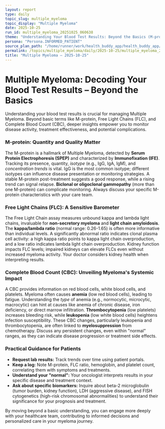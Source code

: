 ```yaml
---
layout: report
type: daily
topic_slug: multiple_myeloma
topic_display: "Multiple Myeloma"
date: 2025-10-25
run_id: multiple_myeloma_20251025_060638
theme: "Understanding Your Blood Test Results: Beyond the Basics (M-protein, Free Light Chains, CBC)"
persona: "Persona.INFORMED_PATIENT"
source_plan_path: "/home/runner/work/health_buddy_app/health_buddy_app/.results/multiple_myeloma/weekly_plan/2025-10-20/plan.json"
permalink: /topics/multiple_myeloma/daily/2025-10-25/multiple_myeloma_20251025_060638/
title: "Multiple Myeloma — 2025-10-25"
---
```


# Multiple Myeloma: Decoding Your Blood Test Results – Beyond the Basics

Understanding your blood test results is crucial for managing Multiple Myeloma. Beyond basic terms like M-protein, Free Light Chains (FLC), and Complete Blood Count (CBC), deeper insights empower you to monitor disease activity, treatment effectiveness, and potential complications.

### M-protein: Quantity and Quality Matter

The M-protein is a hallmark of Multiple Myeloma, detected by **Serum Protein Electrophoresis (SPEP)** and characterized by **Immunofixation (IFE)**. Tracking its presence, quantity, *isotype* (e.g., IgG, IgA, IgM), and *concentration trends* is vital. IgG is the most common isotype; different isotypes can influence disease presentation or monitoring strategies. A stable M-protein post-treatment suggests a good response, while a rising trend can signal relapse. **Biclonal or oligoclonal gammopathy** (more than one M-protein) can complicate monitoring. Always discuss your specific M-protein characteristics with your care team.

### Free Light Chains (FLC): A Sensitive Barometer

The Free Light Chain assay measures unbound kappa and lambda light chains, invaluable for **non-secretory myeloma** and **light chain amyloidosis**. The **kappa/lambda ratio** (normal range: 0.26-1.65) is often more informative than individual levels. A significantly abnormal ratio indicates clonal plasma cell activity: a high kappa ratio points to kappa light chain overproduction, and a low ratio indicates lambda light chain overproduction. Kidney function impacts FLC levels; impaired kidneys can elevate FLCs even without increased myeloma activity. Your doctor considers kidney health when interpreting results.

### Complete Blood Count (CBC): Unveiling Myeloma's Systemic Impact

A CBC provides information on red blood cells, white blood cells, and platelets. Myeloma often causes **anemia** (low red blood cells), leading to fatigue. Understanding the *type* of anemia (e.g., normocytic, microcytic, macrocytic) can hint at causes like anemia of chronic disease, iron deficiency, or direct marrow infiltration. **Thrombocytopenia** (low platelets) increases bleeding risk, while **leukopenia** (low white blood cells) heightens infection susceptibility. These CBC changes, particularly leukopenia and thrombocytopenia, are often linked to **myelosuppression** from chemotherapy. Discuss any persistent changes, even within "normal" ranges, as they can indicate disease progression or treatment side effects.

### Practical Guidance for Patients

*   **Request lab results:** Track trends over time using patient portals.
*   **Keep a log:** Note M-protein, FLC ratio, hemoglobin, and platelet count, correlating them with symptoms and treatments.
*   **Understand your "normal":** Your oncologist interprets results in your specific disease and treatment context.
*   **Ask about specific biomarkers:** Inquire about beta-2 microglobulin (tumor burden, kidney function), LDH (aggressive disease), and FISH cytogenetics (high-risk chromosomal abnormalities) to understand their significance for your prognosis and treatment.

By moving beyond a basic understanding, you can engage more deeply with your healthcare team, contributing to informed decisions and personalized care in your myeloma journey.
